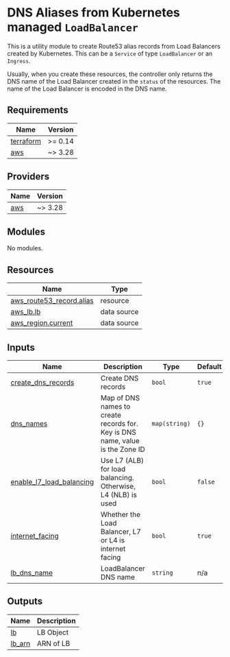 # DNS Aliases from Kubernetes managed `LoadBalancer`

This is a utility module to create Route53 alias records from Load Balancers created by
Kubernetes. This can be a `Service` of type `LoadBalancer` or an `Ingress`.

Usually, when you create these resources, the controller only returns the DNS name of the
Load Balancer created in the `status` of the resources. The name of the Load Balancer is encoded
in the DNS name.

## Requirements

| Name | Version |
|------|---------|
| <a name="requirement_terraform"></a> [terraform](#requirement\_terraform) | >= 0.14 |
| <a name="requirement_aws"></a> [aws](#requirement\_aws) | ~> 3.28 |

## Providers

| Name | Version |
|------|---------|
| <a name="provider_aws"></a> [aws](#provider\_aws) | ~> 3.28 |

## Modules

No modules.

## Resources

| Name | Type |
|------|------|
| [aws_route53_record.alias](https://registry.terraform.io/providers/hashicorp/aws/latest/docs/resources/route53_record) | resource |
| [aws_lb.lb](https://registry.terraform.io/providers/hashicorp/aws/latest/docs/data-sources/lb) | data source |
| [aws_region.current](https://registry.terraform.io/providers/hashicorp/aws/latest/docs/data-sources/region) | data source |

## Inputs

| Name | Description | Type | Default | Required |
|------|-------------|------|---------|:--------:|
| <a name="input_create_dns_records"></a> [create\_dns\_records](#input\_create\_dns\_records) | Create DNS records | `bool` | `true` | no |
| <a name="input_dns_names"></a> [dns\_names](#input\_dns\_names) | Map of DNS names to create records for. Key is DNS name, value is the Zone ID | `map(string)` | `{}` | no |
| <a name="input_enable_l7_load_balancing"></a> [enable\_l7\_load\_balancing](#input\_enable\_l7\_load\_balancing) | Use L7 (ALB) for load balancing. Otherwise, L4 (NLB) is used | `bool` | `false` | no |
| <a name="input_internet_facing"></a> [internet\_facing](#input\_internet\_facing) | Whether the Load Balancer, L7 or L4 is internet facing | `bool` | `true` | no |
| <a name="input_lb_dns_name"></a> [lb\_dns\_name](#input\_lb\_dns\_name) | LoadBalancer DNS name | `string` | n/a | yes |

## Outputs

| Name | Description |
|------|-------------|
| <a name="output_lb"></a> [lb](#output\_lb) | LB Object |
| <a name="output_lb_arn"></a> [lb\_arn](#output\_lb\_arn) | ARN of LB |
